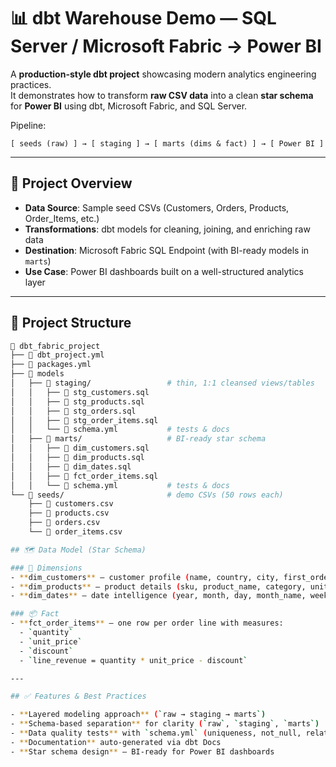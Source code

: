 # 📊 dbt Warehouse Demo — SQL Server / Microsoft Fabric → Power BI  

A **production-style dbt project** showcasing modern analytics engineering practices.  
It demonstrates how to transform **raw CSV data** into a clean **star schema** for **Power BI** using dbt, Microsoft Fabric, and SQL Server.  

Pipeline:  

`[ seeds (raw) ] → [ staging ] → [ marts (dims & fact) ] → [ Power BI ]`  

---

## 🚀 Project Overview  

- **Data Source**: Sample seed CSVs (Customers, Orders, Products, Order_Items, etc.)  
- **Transformations**: dbt models for cleaning, joining, and enriching raw data  
- **Destination**: Microsoft Fabric SQL Endpoint (with BI-ready models in `marts`)  
- **Use Case**: Power BI dashboards built on a well-structured analytics layer  

---

## 🧱 Project Structure  

```bash
📂 dbt_fabric_project
├── 📄 dbt_project.yml
├── 📄 packages.yml
├── 📂 models
│   ├── 📂 staging/                 # thin, 1:1 cleansed views/tables
│   │   ├── 📄 stg_customers.sql
│   │   ├── 📄 stg_products.sql
│   │   ├── 📄 stg_orders.sql
│   │   ├── 📄 stg_order_items.sql
│   │   └── 📄 schema.yml           # tests & docs
│   ├── 📂 marts/                   # BI-ready star schema
│   │   ├── 📄 dim_customers.sql
│   │   ├── 📄 dim_products.sql
│   │   ├── 📄 dim_dates.sql
│   │   ├── 📄 fct_order_items.sql
│   │   └── 📄 schema.yml           # tests & docs
└── 📂 seeds/                       # demo CSVs (50 rows each)
    ├── 📄 customers.csv
    ├── 📄 products.csv
    ├── 📄 orders.csv
    └── 📄 order_items.csv

## 🗺️ Data Model (Star Schema)  

### 📐 Dimensions  
- **dim_customers** — customer profile (name, country, city, first_order_date)  
- **dim_products** — product details (sku, product_name, category, unit_price)  
- **dim_dates** — date intelligence (year, month, day, month_name, weekday_name)  

### 📦 Fact  
- **fct_order_items** — one row per order line with measures:  
  - `quantity`  
  - `unit_price`  
  - `discount`  
  - `line_revenue = quantity * unit_price - discount`  

---

## ✅ Features & Best Practices  

- **Layered modeling approach** (`raw → staging → marts`)  
- **Schema-based separation** for clarity (`raw`, `staging`, `marts`)  
- **Data quality tests** with `schema.yml` (uniqueness, not_null, relationships)  
- **Documentation** auto-generated via dbt Docs  
- **Star schema design** — BI-ready for Power BI dashboards  
